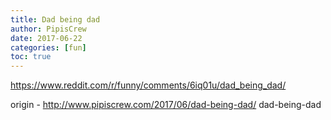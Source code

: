 ```yaml
---
title: Dad being dad
author: PipisCrew
date: 2017-06-22
categories: [fun]
toc: true
---
```


https://www.reddit.com/r/funny/comments/6iq01u/dad_being_dad/

origin - http://www.pipiscrew.com/2017/06/dad-being-dad/ dad-being-dad